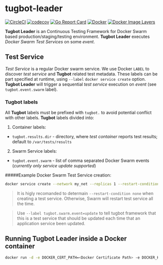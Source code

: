 # tugbot-leader
[![CircleCI](https://circleci.com/gh/gaia-docker/tugbot-leader.svg?style=shield)](https://circleci.com/gh/gaia-docker/tugbot-leader)
[![codecov](https://codecov.io/gh/gaia-docker/tugbot-leader/branch/master/graph/badge.svg)](https://codecov.io/gh/gaia-docker/tugbot-leader)
[![Go Report Card](https://goreportcard.com/badge/github.com/gaia-docker/tugbot-leader)](https://goreportcard.com/report/github.com/gaia-docker/tugbot-leader)
[![Docker](https://img.shields.io/docker/pulls/gaiadocker/tugbot-leader.svg)](https://hub.docker.com/r/gaiadocker/tugbot-leader/)
[![Docker Image Layers](https://imagelayers.io/badge/gaiadocker/tugbot-leader:latest.svg)](https://imagelayers.io/?images=gaiadocker/tugbot-leader:latest 'Get your own badge on imagelayers.io')

**Tugbot Leader** is an Continuous Testing Framework for Docker Swarm based production/staging/testing environment. **Tugbot Leader** executes *Docker Swarm Test Services* on some *event*.

## Test Service

*Test Service* is a regular Docker swarm service. We use Docker `LABEL` to discover *test service* and **Tugbot** related test metadata. These labels can be part specified at runtime, using `--label` `docker service create` option.
**Tugbot Leader** will trigger a sequential *test service* execution on *event* (see `tugbot.event.swarm` label).

### Tugbot labels

All **Tugbot** labels must be prefixed with `tugbot.` to avoid potential conflict with other labels.
**Tugbot** labels divided into:

1) Container labels:
- `tugbot.results.dir` - directory, where *test container* reports test results; default to `/var/tests/results`

2) Swarm Service labels:

- `tugbot.event.swarm` - list of comma separated Docker Swarm events (*currently only service update supported*)

#####Example Docker Swarm Test Service creation:
```bash
docker service create --network my_net --replicas 1 --restart-condition none --label tugbot.swarm.event=update --name mytest my-test-img
```
> It is higly recomanded to determain `--restart-condition none` when creating a test service. Otherwise, Swarm will restart test service all the time.

> Use `--label tugbot.swarm.event=update` to tell tugbot framework that this is a test service that should be updated each time that an application service been updated.

## Running Tugbot Leader inside a Docker container
```bash
docker run -d -e DOCKER_CERT_PATH=<Docker Certificate Path> -e DOCKER_HOST=<Swarm Master IP:Port> --name tugbot-leader --log-driver=json-file gaiadocker/tugbot-leader
```
